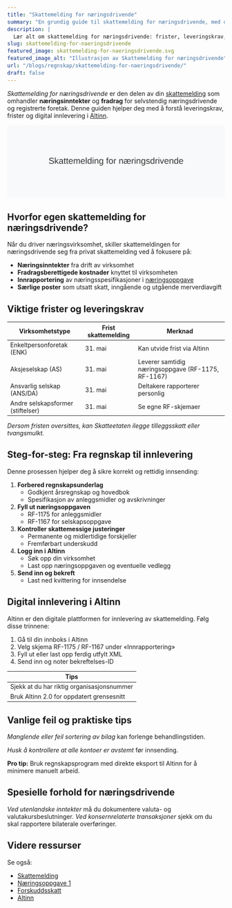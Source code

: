 ```yaml
---
title: "Skattemelding for næringsdrivende"
summary: "En grundig guide til skattemelding for næringsdrivende, med oversikt over frister, forberedelser og digital innlevering gjennom Altinn."
description: |
  Lær alt om skattemelding for næringsdrivende: frister, leveringskrav, digital innlevering i Altinn og praktiske tips for korrekt utfylling.
slug: skattemelding-for-naeringsdrivende
featured_image: skattemelding-for-naeringsdrivende.svg
featured_image_alt: "Illustrasjon av Skattemelding for næringsdrivende"
url: "/blogs/regnskap/skattemelding-for-naeringsdrivende/"
draft: false
---
```


*Skattemelding for næringsdrivende* er den delen av din [skattemelding](/blogs/regnskap/skattemelding "Skattemelding - Komplett Guide til Utfylling og Innlevering") som omhandler **næringsinntekter** og **fradrag** for selvstendig næringsdrivende og registrerte foretak. Denne guiden hjelper deg med å forstå leveringskrav, frister og digital innlevering i [Altinn](/blogs/regnskap/hva-er-altinn "Hva er Altinn? Digital kommunikasjonsplattform for offentlige etater").

![Skattemelding for næringsdrivende](skattemelding-for-naeringsdrivende.svg)

## Hvorfor egen skattemelding for næringsdrivende?

Når du driver næringsvirksomhet, skiller skattemeldingen for næringsdrivende seg fra privat skattemelding ved å fokusere på:

* **Næringsinntekter** fra drift av virksomhet
* **Fradragsberettigede kostnader** knyttet til virksomheten
* **Innrapportering** av næringsspesifikasjoner i [næringsoppgave](/blogs/regnskap/naeringsoppgave-1 "Hva er næringsoppgave? Slik fyller du ut næringsoppgave 1 og 2")
* **Særlige poster** som utsatt skatt, inngående og utgående merverdiavgift

## Viktige frister og leveringskrav

| **Virksomhetstype**               | **Frist skattemelding** | **Merknad**                                 |
|-----------------------------------|-------------------------|----------------------------------------------|
| Enkeltpersonforetak (ENK)         | 31. mai                 | Kan utvide frist via Altinn                   |
| Aksjeselskap (AS)                 | 31. mai                 | Leverer samtidig næringsoppgave (RF-1175, RF-1167) |
| Ansvarlig selskap (ANS/DA)        | 31. mai                 | Deltakere rapporterer personlig               |
| Andre selskapsformer (stiftelser) | 31. mai                 | Se egne RF-skjemaer                           |

*Dersom fristen oversittes, kan Skatteetaten ilegge tilleggsskatt eller tvangsmulkt.*

## Steg-for-steg: Fra regnskap til innlevering

Denne prosessen hjelper deg å sikre korrekt og rettidig innsending:

1. **Forbered regnskapsunderlag**
   * Godkjent årsregnskap og hovedbok
   * Spesifikasjon av anleggsmidler og avskrivninger
2. **Fyll ut næringsoppgaven**
   * RF-1175 for anleggsmidler
   * RF-1167 for selskapsoppgave
3. **Kontroller skattemessige justeringer**
   * Permanente og midlertidige forskjeller
   * Fremførbart underskudd
4. **Logg inn i Altinn**
   * Søk opp din virksomhet
   * Last opp næringsoppgaven og eventuelle vedlegg
5. **Send inn og bekreft**
   * Last ned kvittering for innsendelse

## Digital innlevering i Altinn

Altinn er den digitale plattformen for innlevering av skattemelding. Følg disse trinnene:

1. Gå til din innboks i Altinn
2. Velg skjema RF-1175 / RF-1167 under «Innrapportering»
3. Fyll ut eller last opp ferdig utfylt XML
4. Send inn og noter bekreftelses-ID

| **Tips**                             |
|-------------------------------------|
| Sjekk at du har riktig organisasjonsnummer | 
| Bruk Altinn 2.0 for oppdatert grensesnitt | 

## Vanlige feil og praktiske tips

*Manglende eller feil sortering av bilag* kan forlenge behandlingstiden.

*Husk å kontrollere at alle kontoer er avstemt* før innsending.

**Pro tip:** Bruk regnskapsprogram med direkte eksport til Altinn for å minimere manuelt arbeid.

## Spesielle forhold for næringsdrivende

*Ved utenlandske inntekter* må du dokumentere valuta- og valutakursbeslutninger.
*Ved konsernrelaterte transaksjoner* sjekk om du skal rapportere bilaterale overføringer.

## Videre ressurser

Se også:

- [Skattemelding](/blogs/regnskap/skattemelding "Skattemelding - Komplett Guide til Utfylling og Innlevering")
- [Næringsoppgave 1](/blogs/regnskap/naeringsoppgave-1 "Hva er næringsoppgave? Slik fyller du ut næringsoppgave 1 og 2")
- [Forskuddsskatt](/blogs/regnskap/hva-er-forskuddsskatt "Hva er Forskuddsskatt? Beregning og Innbetaling")
- [Altinn](/blogs/regnskap/hva-er-altinn "Hva er Altinn? Digital kommunikasjonsplattform for offentlige etater")
